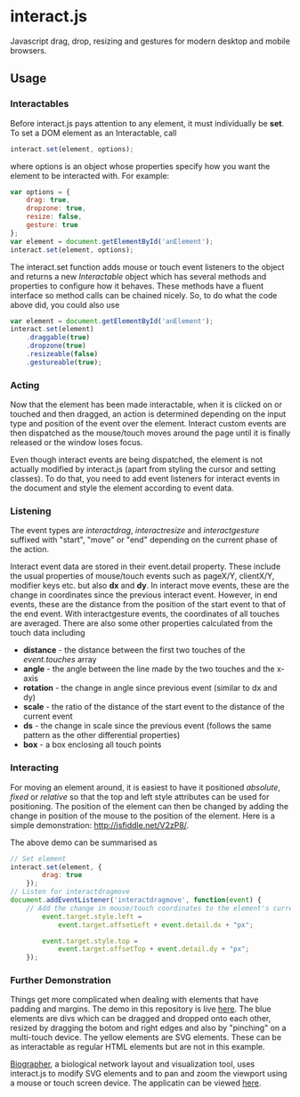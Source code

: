 interact.js
===========
Javascript drag, drop, resizing and gestures for modern desktop and mobile browsers.

Usage
----------

### Interactables
 
Before interact.js pays attention to any element, it must individually be **set**. To set a DOM element as an Interactable, call
```javascript
interact.set(element, options);
```
where options is an object whose properties specify how you want the element to be interacted with. For example:
```javascript
var options = {
    drag: true,
    dropzone: true,
    resize: false,
    gesture: true
};
var element = document.getElementById('anElement');
interact.set(element, options);
```
The interact.set function adds mouse or touch event listeners to the object and returns a new _Interactable_ object which has several methods and properties to configure how it behaves. These methods have a fluent interface so method calls can be chained nicely. So, to do what the code above did, you could also use
```javascript
var element = document.getElementById('anElement');
interact.set(element)
    .draggable(true)
    .dropzone(true)
    .resizeable(false)
    .gestureable(true);
```

### Acting
Now that the element has been made interactable, when it is clicked on or touched and then dragged, an action is determined depending on the input type and position of the event over the element. Interact custom events are then dispatched as the mouse/touch moves around the page until it is finally released or the window loses focus.

Even though interact events are being dispatched, the element is not actually modified by interact.js (apart from styling the cursor and setting classes). To do that, you need to add event listeners for interact events in the document and style the element according to event data.

### Listening
The event types are _interactdrag_, _interactresize_ and _interactgesture_ suffixed with "start", "move" or "end" depending on the current phase of the action.

Interact event data are stored in their event.detail property. These include the usual properties of mouse/touch events such as pageX/Y, clientX/Y, modifier keys etc. but also **dx** and **dy**. In interact move events, these are the change in coordinates since the previous interact event. However, in end events, these are the distance from the position of the start event to that of the end event.
With interactgesture events, the coordinates of all touches are averaged. There are also some other properties calculated from the touch data including
 * **distance** - the distance between the first two touches of the _event.touches_ array
 * **angle** - the angle between the line made by the two touches and the x-axis
 * **rotation** - the change in angle since previous event (similar to dx and dy)
 * **scale** - the ratio of the distance of the start event to the distance of the current event
 * **ds** - the change in scale since the previous event (follows the same pattern as the other differential properties)
 * **box** - a box enclosing all touch points

### Interacting
For moving an element around, it is easiest to have it positioned _absolute_, _fixed_ or _relative_ so that the top and left style attributes can be used for positioning. The position of the element can then be changed by adding the change in position of the mouse to the position of the element. Here is a simple demonstration: http://jsfiddle.net/V2zP8/.

The above demo can be summarised as
```javascript
// Set element
interact.set(element, {
        drag: true
    });
// Listen for interactdragmove
document.addEventListener('interactdragmove', function(event) {
    // Add the change in mouse/touch coordinates to the element's current position
        event.target.style.left =
            event.target.offsetLeft + event.detail.dx + "px";

        event.target.style.top =
            event.target.offsetTop + event.detail.dy + "px";
    });
```
### Further Demonstration
Things get more complicated when dealing with elements that have padding and margins. The demo in this repository is live [here](http://t1.netsoc.ie/interact.js "interact.js drag, drop, resize and gesture demo"). The blue elements are divs which can be dragged and dropped onto each other, resized by dragging the botom and right edges and also by "pinching" on a multi-touch device. The yellow elements are SVG elements. These can be as interactable as regular HTML elements but are not in this example.

[Biographer](https://code.google.com/p/biographer "Biographer on Google Code"), a biological network layout and visualization tool, uses interact.js to modify SVG elements and to pan and zoom the viewport using a mouse or touch screen device. The applicatin can be viewed [here](http://t1.netsoc.ie/biographer/test/showcase.html "Biographer Showcase").